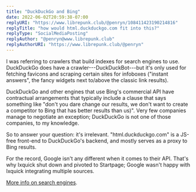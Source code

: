 ```yaml
---
title: "DuckDuckGo and Bing"
date: 2022-06-02T20:59:38-07:00
replyURI: "https://www.librepunk.club/@penryn/108411423190214816"
replyTitle: "how would html.duckduckgo.com fit into this?"
replyType: "SocialMediaPosting"
replyAuthor: "@penryn@www.librepunk.club"
replyAuthorURI: "https://www.librepunk.club/@penryn"
---
```


I was referring to crawlers that build indexes for search engines to use. DuckDuckGo does have a crawler---DuckDuckBot---but it's only used for fetching favicons and scraping certain sites for infoboxes ("instant answers", the fancy widgets next to/above the classic link results).

DuckDuckGo and other engines that use Bing's commercial API have contractual arrangements that typically include a clause that says something like "don't you dare change our results, we don't want to create a competitor to Bing that has better results than us)". Very few companies manage to negotiate an exception; DuckDuckGo is not one of those companies, to my knowledge.

So to answer your question: it's irrelevant. "html.duckduckgo.com" is a JS-free front-end to DuckDuckGo's backend, and mostly serves as a proxy to Bing results.

For the record, Google isn't any different when it comes to their API. That's why Ixquick shut down and pivoted to Startpage; Google wasn't happy with Ixquick integrating multiple sources.

[More info on search engines](https://seirdy.one/posts/2021/03/10/search-engines-with-own-indexes/).
